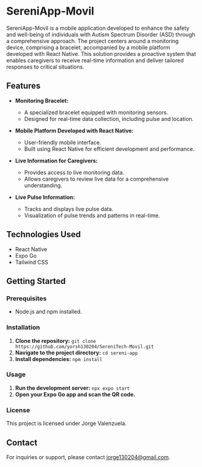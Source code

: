 # SereniApp-Movil

SereniApp-Movil is a mobile application developed to enhance the safety and well-being of individuals with Autism Spectrum Disorder (ASD) through a comprehensive approach. The project centers around a monitoring device, comprising a bracelet, accompanied by a mobile platform developed with React Native. This solution provides a proactive system that enables caregivers to receive real-time information and deliver tailored responses to critical situations.

## Features

- **Monitoring Bracelet:**
  - A specialized bracelet equipped with monitoring sensors.
  - Designed for real-time data collection, including pulse and location.

- **Mobile Platform Developed with React Native:**
  - User-friendly mobile interface.
  - Built using React Native for efficient development and performance.

- **Live Information for Caregivers:**
  - Provides access to live monitoring data.
  - Allows caregivers to review live data for a comprehensive understanding.

- **Live Pulse Information:**
  - Tracks and displays live pulse data.
  - Visualization of pulse trends and patterns in real-time.

## Technologies Used

- React Native
- Expo Go
- Tailwind CSS

## Getting Started

### Prerequisites

- Node.js and npm installed.

### Installation

1. **Clone the repository:** `git clone https://github.com/yorsh130204/SereniTech-Movil.git`
2. **Navigate to the project directory:** `cd sereni-app`
3. **Install dependencies:** `npm install`

### Usage

1. **Run the development server:** `npx expo start`
2. **Open your Expo Go app and scan the QR code.**

### License

This project is licensed under Jorge Valenzuela.

## Contact

For inquiries or support, please contact [jorge130204@gmail.com](mailto:jorge130204@gmail.com).

